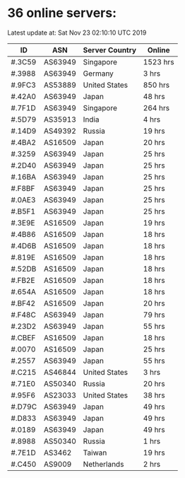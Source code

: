 # 36 online servers:

Latest update at: Sat Nov 23 02:10:10 UTC 2019

| ID | ASN | Server Country | Online |
| -- | --- | -------------- | ------ |
| #.3C59 | AS63949 | Singapore | 1523 hrs |
| #.3988 | AS63949 | Germany | 3 hrs |
| #.9FC3 | AS53889 | United States | 850 hrs |
| #.42A0 | AS63949 | Japan | 48 hrs |
| #.7F1D | AS63949 | Singapore | 264 hrs |
| #.5D79 | AS35913 | India | 4 hrs |
| #.14D9 | AS49392 | Russia | 19 hrs |
| #.4BA2 | AS16509 | Japan | 20 hrs |
| #.3259 | AS63949 | Japan | 25 hrs |
| #.2D40 | AS63949 | Japan | 25 hrs |
| #.16BA | AS63949 | Japan | 25 hrs |
| #.F8BF | AS63949 | Japan | 25 hrs |
| #.0AE3 | AS63949 | Japan | 25 hrs |
| #.B5F1 | AS63949 | Japan | 25 hrs |
| #.3E9E | AS16509 | Japan | 19 hrs |
| #.4B86 | AS16509 | Japan | 18 hrs |
| #.4D6B | AS16509 | Japan | 18 hrs |
| #.819E | AS16509 | Japan | 18 hrs |
| #.52DB | AS16509 | Japan | 18 hrs |
| #.FB2E | AS16509 | Japan | 18 hrs |
| #.654A | AS16509 | Japan | 18 hrs |
| #.BF42 | AS16509 | Japan | 20 hrs |
| #.F48C | AS63949 | Japan | 79 hrs |
| #.23D2 | AS63949 | Japan | 55 hrs |
| #.CBEF | AS16509 | Japan | 18 hrs |
| #.0070 | AS16509 | Japan | 25 hrs |
| #.2557 | AS63949 | Japan | 55 hrs |
| #.C215 | AS46844 | United States | 3 hrs |
| #.71E0 | AS50340 | Russia | 20 hrs |
| #.95F6 | AS23033 | United States | 38 hrs |
| #.D79C | AS63949 | Japan | 49 hrs |
| #.D833 | AS63949 | Japan | 49 hrs |
| #.0189 | AS63949 | Japan | 49 hrs |
| #.8988 | AS50340 | Russia | 1 hrs |
| #.7E1D | AS3462 | Taiwan | 19 hrs |
| #.C450 | AS9009 | Netherlands | 2 hrs |

